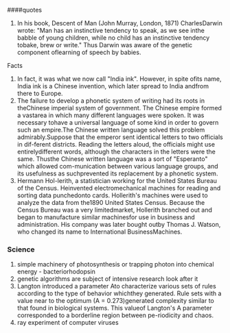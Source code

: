 ####quotes

1. In  his  book,  Descent  of  Man  (John  Murray,  London,   1871)  CharlesDarwin  wrote:   "Man  has  an  instinctive  tendency  to  speak,  as  we  see  inthe  babble  of young children,  while no  child  has an  instinctive  tendency  tobake,  brew  or write."  Thus  Darwin  was aware  of the  genetic  component  oflearning  of  speech  by babies.


Facts
1. In  fact,  it  was what  we now  call  "India  ink".  However,  in  spite  ofits  name, India  ink  is a  Chinese invention,  which later  spread  to  India  andfrom  there to  Europe.
2. The failure  to  develop a phonetic  system  of writing  had  its  roots in theChinese imperial  system  of government.  The  Chinese empire formed  a vastarea  in  which  many  different  languages  were  spoken.  It  was  necessary  tohave a universal  language  of  some kind  in  order to  govern  such  an empire.The  Chinese written  language  solved this  problem  admirably.Suppose  that  the  emperor  sent  identical  letters  to  two  officials  in  dif-ferent  districts.  Reading  the  letters  aloud,  the  officials  might  use  entirelydifferent  words, although the  characters in the letters  were the  same.  Thusthe  Chinese written language was a sort  of  "Esperanto"  which allowed com-munication  between  various  language  groups,  and  its  usefulness  as  suchprevented  its  replacement  by  a phonetic  system.
3. Hermann  Hol-lerith, a statistician  working for the United States Bureau  of the Census.  Heinvented  electromechanical  machines  for  reading and  sorting data  punchedonto  cards.  Hollerith's  machines  were  used  to  analyze  the  data  from  the1890 United  States  Census.  Because the  Census Bureau  was a very limitedmarket, Hollerith branched out  and began to manufacture  similar  machinesfor  use  in  business  and  administration.  His  company  was later  bought  outby  Thomas  J.  Watson,  who  changed  its  name  to  International  BusinessMachines.

### Science
1. simple machinery of photosynthesis or trapping photon into chemical energy - bacteriorhodopsin
2. genetic algorithms are subject of intensive research look after it
3.  Langton introduced  a parameter Ato characterize various sets  of rules according to the type  of behavior whichthey  generated.   Rule  sets  with  a  value  near  to  the  optimum  (A =  0.273)generated complexity similar to that  found  in biological systems.  This valueof Langton's  A  parameter  corresponded  to  a borderline  region  between pe-riodicity  and  chaos.
4. ray experiment of computer viruses
